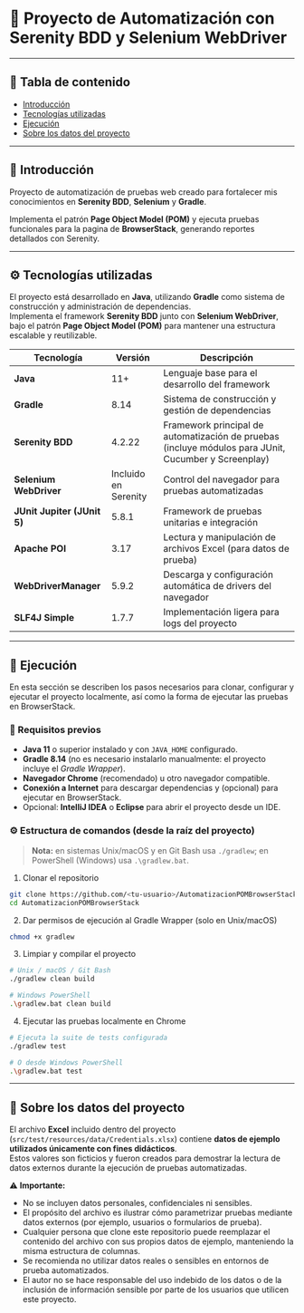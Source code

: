 # 🧠 Proyecto de Automatización con Serenity BDD y Selenium WebDriver

---

## 📑 Tabla de contenido

- [Introducción](#-introducción)
- [Tecnologías utilizadas](#-tecnologías-utilizadas)
- [Ejecución](#-ejecución)
- [Sobre los datos del proyecto](#-sobre-los-datos-del-proyecto)

---

## 🧩 Introducción

Proyecto de automatización de pruebas web creado para fortalecer mis conocimientos en **Serenity BDD**, **Selenium** y **Gradle**.  

Implementa el patrón **Page Object Model (POM)** y ejecuta pruebas funcionales para la pagina de **BrowserStack**, generando reportes detallados con Serenity.

---

## ⚙️ Tecnologías utilizadas

El proyecto está desarrollado en **Java**, utilizando **Gradle** como sistema de construcción y administración de dependencias.  
Implementa el framework **Serenity BDD** junto con **Selenium WebDriver**, bajo el patrón **Page Object Model (POM)** para mantener una estructura escalable y reutilizable.

| Tecnología | Versión | Descripción |
|-------------|---------|--------------|
| **Java** | 11+ | Lenguaje base para el desarrollo del framework |
| **Gradle** | 8.14 | Sistema de construcción y gestión de dependencias |
| **Serenity BDD** | 4.2.22 | Framework principal de automatización de pruebas (incluye módulos para JUnit, Cucumber y Screenplay) |
| **Selenium WebDriver** | Incluido en Serenity | Control del navegador para pruebas automatizadas |
| **JUnit Jupiter (JUnit 5)** | 5.8.1 | Framework de pruebas unitarias e integración |
| **Apache POI** | 3.17 | Lectura y manipulación de archivos Excel (para datos de prueba) |
| **WebDriverManager** | 5.9.2 | Descarga y configuración automática de drivers del navegador |
| **SLF4J Simple** | 1.7.7 | Implementación ligera para logs del proyecto |

---

## 🚀 Ejecución

En esta sección se describen los pasos necesarios para clonar, configurar y ejecutar el proyecto localmente, así como la forma de ejecutar las pruebas en BrowserStack.

### 🧰 Requisitos previos

- **Java 11** o superior instalado y con `JAVA_HOME` configurado.
- **Gradle 8.14** (no es necesario instalarlo manualmente: el proyecto incluye el *Gradle Wrapper*).
- **Navegador Chrome** (recomendado) u otro navegador compatible.
- **Conexión a Internet** para descargar dependencias y (opcional) para ejecutar en BrowserStack.
- Opcional: **IntelliJ IDEA** o **Eclipse** para abrir el proyecto desde un IDE.

### ⚙️ Estructura de comandos (desde la raíz del proyecto)

> **Nota:** en sistemas Unix/macOS y en Git Bash usa `./gradlew`; en PowerShell (Windows) usa `.\gradlew.bat`.

1. Clonar el repositorio
```bash
git clone https://github.com/<tu-usuario>/AutomatizacionPOMBrowserStack.git
cd AutomatizacionPOMBrowserStack
```

2. Dar permisos de ejecución al Gradle Wrapper (solo en Unix/macOS)
```bash
chmod +x gradlew 
```

3. Limpiar y compilar el proyecto
```bash
# Unix / macOS / Git Bash
./gradlew clean build
```
```bash
# Windows PowerShell
.\gradlew.bat clean build
```

4. Ejecutar las pruebas localmente en Chrome
```bash
# Ejecuta la suite de tests configurada
./gradlew test
```
```bash
# O desde Windows PowerShell
.\gradlew.bat test
```

---

## 🔐 Sobre los datos del proyecto

El archivo **Excel** incluido dentro del proyecto (`src/test/resources/data/Credentials.xlsx`) contiene **datos de ejemplo utilizados únicamente con fines didácticos**.  
Estos valores son ficticios y fueron creados para demostrar la lectura de datos externos durante la ejecución de pruebas automatizadas.

⚠️ **Importante:**
- No se incluyen datos personales, confidenciales ni sensibles.
- El propósito del archivo es ilustrar cómo parametrizar pruebas mediante datos externos (por ejemplo, usuarios o formularios de prueba).
- Cualquier persona que clone este repositorio puede reemplazar el contenido del archivo con sus propios datos de ejemplo, manteniendo la misma estructura de columnas.
- Se recomienda no utilizar datos reales o sensibles en entornos de prueba automatizados.
- El autor no se hace responsable del uso indebido de los datos o de la inclusión de información sensible por parte de los usuarios que utilicen este proyecto.